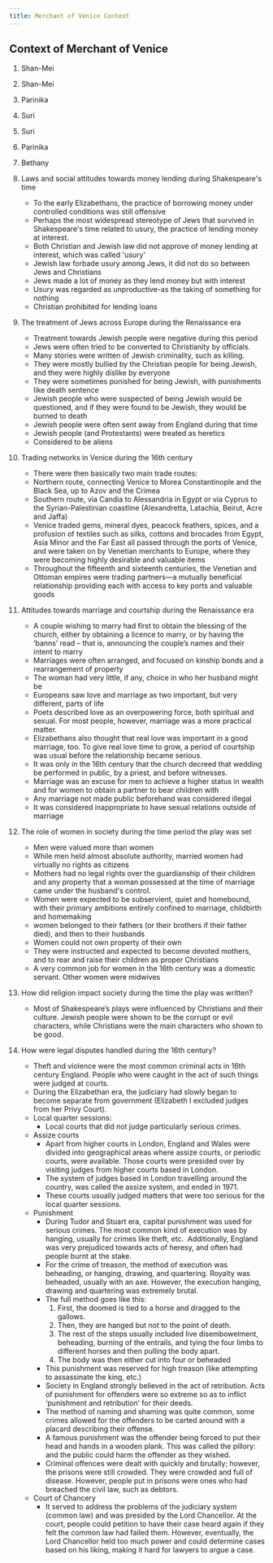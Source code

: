 ```yaml
---
title: Merchant of Venice Context
---
```


## Context of Merchant of Venice

1.  Shan-Mei  
2.  Shan-Mei  
3.  Parinika  
4.  Suri  
5.  Suri  
6.  Parinika
7.  Bethany  

1.  Laws and social attitudes towards money lending during Shakespeare's time  
	-   To the early Elizabethans, the practice of borrowing money under controlled conditions was still offensive
	-   Perhaps the most widespread stereotype of Jews that survived in Shakespeare's time related to usury, the practice of lending money at interest.
	-   Both Christian and Jewish law did not approve of money lending at interest, which was called 'usury'
	-   Jewish law forbade usury among Jews, it did not do so between Jews and Christians
	-   Jews made a lot of money as they lend money but with interest
	-   Usury was regarded as unproductive-as the taking of something for nothing
	-   Christian prohibited for lending loans

2.  The treatment of Jews across Europe during the Renaissance era
	- Treatment towards Jewish people were negative during this period
	- Jews were often tried to be converted to Christianity by officials.
	- Many stories were written of Jewish criminality, such as killing.
	- They were mostly bullied by the Christian people for being Jewish, and they were highly dislike by everyone
	- They were sometimes punished for being Jewish, with punishments like death sentence
	- Jewish people who were suspected of being Jewish would be questioned, and if they were found to be Jewish, they would be burned to death
	- Jewish people were often sent away from England during that time
	- Jewish people (and Protestants) were treated as heretics
	- Considered to be aliens

3.  Trading networks in Venice during the 16th century
	- There were then basically two main trade routes:
	- Northern route, connecting Venice to Morea Constantinople and the Black Sea, up to Azov and the Crimea 
	- Southern route, via Candia to Alessandria in Egypt or via Cyprus to the Syrian-Palestinian coastline (Alexandretta, Latachia, Beirut, Acre and Jaffa) 
	- Venice traded gems, mineral dyes, peacock feathers, spices, and a profusion of textiles such as silks, cottons and brocades from Egypt, Asia Minor and the Far East all passed through the ports of Venice, and were taken on by Venetian merchants to Europe, where they were becoming highly desirable and valuable items 
	- Throughout the fifteenth and sixteenth centuries, the Venetian and Ottoman empires were trading partners—a mutually beneficial relationship providing each with access to key ports and valuable goods 

4.  Attitudes towards marriage and courtship during the Renaissance era 
	- A couple wishing to marry had first to obtain the blessing of the church, either by obtaining a licence to marry, or by having the ‘banns’ read – that is, announcing the couple’s names and their intent to marry 
	- Marriages were often arranged, and focused on kinship bonds and a rearrangement of property 
	- The woman had very little, if any, choice in who her husband might be 
	- Europeans saw love and marriage as two important, but very different, parts of life 
	- Poets described love as an overpowering force, both spiritual and sexual. For most people, however, marriage was a more practical matter. 
	- Elizabethans also thought that real love was important in a good marriage, too. To give real love time to grow, a period of courtship was usual before the relationship became serious.   
	- It was only in the 16th century that the church decreed that wedding be performed in public, by a priest, and before witnesses.   
	- Marriage was an excuse for men to achieve a higher status in wealth and for women to obtain a partner to bear children with 
	- Any marriage not made public beforehand was considered illegal 
	- It was considered inappropriate to have sexual relations outside of marriage 

5.  The role of women in society during the time period the play was set 
	- Men were valued more than women 
	- While men held almost absolute authority, married women had virtually no rights as citizens 
	- Mothers had no legal rights over the guardianship of their children and any property that a woman possessed at the time of marriage came under the husband's control. 
	- Women were expected to be subservient, quiet and homebound, with their primary ambitions entirely confined to marriage, childbirth and homemaking 
	- women belonged to their fathers (or their brothers if their father died), and then to their husbands 
	- Women could not own property of their own 
	- They were instructed and expected to become devoted mothers, and to rear and raise their children as proper Christians 
	- A very common job for women in the 16th century was a domestic servant. Other women were midwives 

6.  How did religion impact society during the time the play was written? 
	- Most of Shakespeare’s plays were influenced by Christians and their culture. Jewish people were shown to be the corrupt or evil characters, while Christians were the main characters who shown to be good.  

7. How were legal disputes handled during the 16th century? 
	- Theft and violence were the most common criminal acts in 16th century England. People who were caught in the act of such things were judged at courts. 
	- During the Elizabethan era, the judiciary had slowly began to become separate from government (Elizabeth I excluded judges from her Privy Court). 
	- Local quarter sessions:
		- Local courts that did not judge particularly serious crimes. 
	- Assize courts 
		- Apart from higher courts in London, England and Wales were divided into geographical areas where assize courts, or periodic courts, were available. Those courts were presided over by visiting judges from higher courts based in London. 
		- The system of judges based in London travelling around the country, was called the assize system, and ended in 1971. 
		- These courts usually judged matters that were too serious for the local quarter sessions. 
	- Punishment 
		- During Tudor and Stuart era, capital punishment was used for serious crimes. The most common kind of execution was by hanging, usually for crimes like theft, etc.  Additionally, England was very prejudiced towards acts of heresy, and often had people burnt at the stake. 
		- For the crime of treason, the method of execution was beheading, or hanging, drawing, and quartering. Royalty was beheaded, usually with an axe. However, the execution hanging, drawing and quartering was extremely brutal. 
		- The full method goes like this: 
			1. First, the doomed is tied to a horse and dragged to the gallows. 
			2. Then, they are hanged but not to the point of death. 
			3. The rest of the steps usually included live disembowelment, beheading, burning of the entrails, and tying the four limbs to different horses and then pulling the body apart. 
			4. The body was then either cut into four or beheaded 
		- This punishment was reserved for high treason (like attempting to assassinate the king, etc.) 
		- Society in England strongly believed in the act of retribution. Acts of punishment for offenders were so extreme so as to inflict ‘punishment and retribution’ for their deeds. 
		- The method of naming and shaming was quite common, some crimes allowed for the offenders to be carted around with a placard describing their offense. 
		- A famous punishment was the offender being forced to put their head and hands in a wooden plank. This was called the pillory: and the public could harm the offender as they wished. 
		- Criminal offences were dealt with quickly and brutally; however, the prisons were still crowded. They were crowded and full of disease. However, people put in prisons were ones who had breached the civil law, such as debtors. 
	- Court of Chancery 
		- It served to address the problems of the judiciary system (common law) and was presided by the Lord Chancellor. At the court, people could petition to have their case heard again if they felt the common law had failed them. However, eventually, the Lord Chancellor held too much power and could determine cases based on his liking, making it hard for lawyers to argue a case.